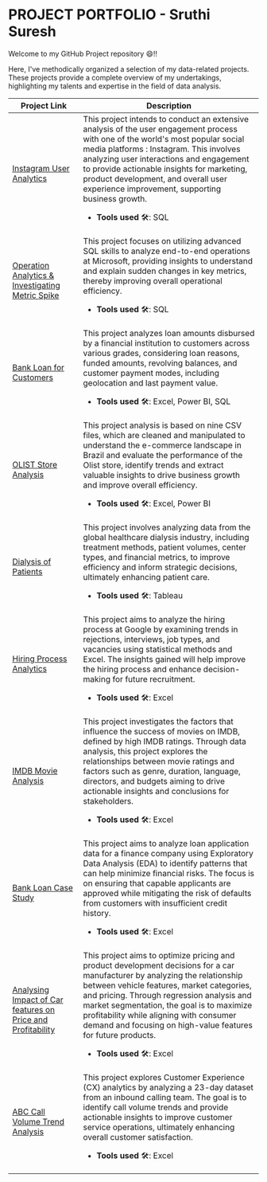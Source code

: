 # PROJECT PORTFOLIO - Sruthi Suresh

Welcome to my GitHub Project repository :smile:!!

Here, I've methodically organized a selection of my data-related projects. These projects provide a complete overview of my undertakings, highlighting my talents and expertise in the field of data analysis.

| Project Link | Description |
|---|---|
|[Instagram User Analytics](https://github.com/Sruthi-Suresh22/Instagram-User-Analytics_SQL) | This project intends to conduct an extensive analysis of the user engagement process with one of the world's most popular social media platforms : Instagram. This involves analyzing user interactions and engagement to provide actionable insights for marketing, product development, and overall user experience improvement, supporting business growth.<br><p><ul><li>**Tools used** :hammer_and_wrench:: SQL</li></ul></p>|
|[Operation Analytics & Investigating Metric Spike](https://github.com/Sruthi-Suresh22/Operation-Analysis-and-Investigating-Metrics_SQL)| This project focuses on utilizing advanced SQL skills to analyze end-to-end operations at Microsoft, providing insights to understand and explain sudden changes in key metrics, thereby improving overall operational efficiency.<br><p><ul><li>**Tools used** :hammer_and_wrench:: SQL</li></ul></p>|
|[Bank Loan for Customers](https://github.com/Sruthi-Suresh22/Bank_Loan_for_Customers)|This project analyzes loan amounts disbursed by a financial institution to customers across various grades, considering loan reasons, funded amounts, revolving balances, and customer payment modes, including geolocation and last payment value.<br><p><ul><li>**Tools used** :hammer_and_wrench:: Excel, Power BI, SQL </li></ul></p>|
|[OLIST Store Analysis](https://github.com/Sruthi-Suresh22/OLIST_Store_Analysis)|This project analysis is based on nine CSV files, which are cleaned and manipulated to understand the e-commerce landscape in Brazil and evaluate the performance of the Olist store, identify trends and extract valuable insights to drive business growth and improve overall efficiency.<br><p><ul><li>**Tools used** :hammer_and_wrench:: Excel, Power BI </li></ul></p>|
|[Dialysis of Patients](https://github.com/Sruthi-Suresh22/Dialysis-of-Patients)|This project involves analyzing data from the global healthcare dialysis industry, including treatment methods, patient volumes, center types, and financial metrics, to improve efficiency and inform strategic decisions, ultimately enhancing patient care.<br><p><ul><li>**Tools used** :hammer_and_wrench:: Tableau </li></ul></p>|
|[Hiring Process Analytics](https://github.com/Sruthi-Suresh22/Hiring-Process-Analytics)|This project aims to analyze the hiring process at Google by examining trends in rejections, interviews, job types, and vacancies using statistical methods and Excel. The insights gained will help improve the hiring process and enhance decision-making for future recruitment.<br><p><ul><li>**Tools used** :hammer_and_wrench:: Excel </li></ul></p>|
|[IMDB Movie Analysis](https://github.com/Sruthi-Suresh22/IMDB-Movie-Analysis)|This project investigates the factors that influence the success of movies on IMDB, defined by high IMDB ratings. Through data analysis, this project explores the relationships between movie ratings and factors such as genre, duration, language, directors, and budgets aiming to drive actionable insights and conclusions for stakeholders.<br><p><ul><li>**Tools used** :hammer_and_wrench:: Excel </li></ul></p>|
|[Bank Loan Case Study](https://github.com/Sruthi-Suresh22/Bank-Loan-Case-Study)|This project aims to analyze loan application data for a finance company using Exploratory Data Analysis (EDA) to identify patterns that can help minimize financial risks. The focus is on ensuring that capable applicants are approved while mitigating the risk of defaults from customers with insufficient credit history.<br><p><ul><li>**Tools used** :hammer_and_wrench:: Excel </li></ul></p>|
|[Analysing Impact of Car features on Price and Profitability](https://github.com/Sruthi-Suresh22/Analysing-the-impact-of-car-features-on-price-and-profitability)|This project aims to optimize pricing and product development decisions for a car manufacturer by analyzing the relationship between vehicle features, market categories, and pricing. Through regression analysis and market segmentation, the goal is to maximize profitability while aligning with consumer demand and focusing on high-value features for future products.<br><p><ul><li>**Tools used** :hammer_and_wrench:: Excel </li></ul></p>|
|[ABC Call Volume Trend Analysis](https://github.com/Sruthi-Suresh22/ABC-Call-Volume-Trend-Analysis)|This project explores Customer Experience (CX) analytics by analyzing a 23-day dataset from an inbound calling team. The goal is to identify call volume trends and provide actionable insights to improve customer service operations, ultimately enhancing overall customer satisfaction.<br><p><ul><li>**Tools used** :hammer_and_wrench:: Excel </li></ul></p>|
